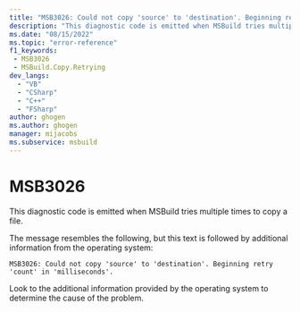 ```yaml
---
title: "MSB3026: Could not copy 'source' to 'destination'. Beginning retry 'count' in 'milliseconds'."
description: "This diagnostic code is emitted when MSBuild tries multiple times to copy a file."
ms.date: "08/15/2022"
ms.topic: "error-reference"
f1_keywords:
 - MSB3026
 - MSBuild.Copy.Retrying
dev_langs:
  - "VB"
  - "CSharp"
  - "C++"
  - "FSharp"
author: ghogen
ms.author: ghogen
manager: mijacobs
ms.subservice: msbuild
---
```

# MSB3026

This diagnostic code is emitted when MSBuild tries multiple times to copy a file.

The message resembles the following, but this text is followed by additional information from the operating system:

```output
MSB3026: Could not copy 'source' to 'destination'. Beginning retry 'count' in 'milliseconds'.
```

Look to the additional information provided by the operating system to determine the cause of the problem.
